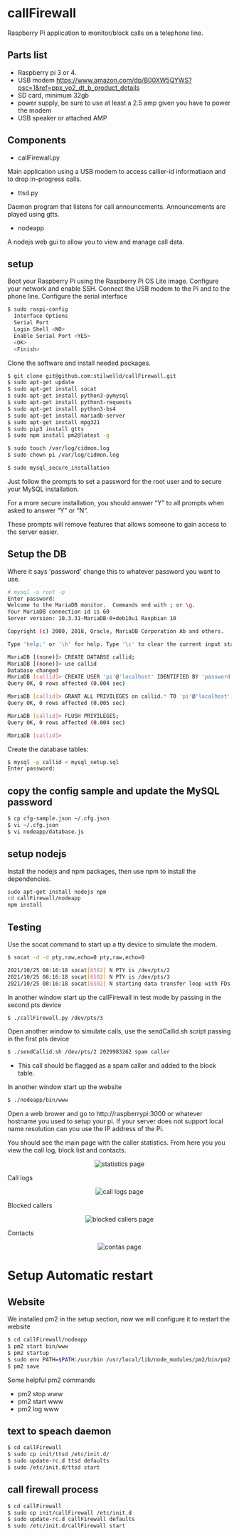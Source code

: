 # callFirewall
Raspberry Pi application to monitor/block calls on a telephone line.

## Parts list

* Raspberry pi 3 or 4.
* USB modem https://www.amazon.com/dp/B00XW5QYWS?psc=1&ref=ppx_yo2_dt_b_product_details
* SD card, minimum 32gb
* power supply, be sure to use at least a 2.5 amp given you have to power the modem
* USB speaker or attached AMP

## Components

* callFirewall.py

Main application using a USB modem to access callier-id informatiaon and to drop in-progress calls.

* ttsd.py

Daemon program that listens for call announcements. Announcements are played using gtts.

* nodeapp

A nodejs web gui to allow you to view and manage call data.

## setup

Boot your Raspberry Pi using the Raspberry Pi OS Lite image.
Configure your network and enable SSH.
Connect the USB modem to the Pi and to the phone line.
Configure the serial interface
```sh
$ sudo raspi-config
  Interface Options
  Serial Port
  Login Shell <NO>
  Enable Serial Port <YES>
  <OK>
  <Finish>
```
Clone the software and install needed packages.
```sh
$ git clone git@github.com:stilwelld/callFirewall.git
$ sudo apt-get update
$ sudo apt-get install socat
$ sudo apt-get install python3-pymysql
$ sudo apt-get install python3-requests
$ sudo apt-get install python3-bs4
$ sudo apt-get install mariadb-server
$ sudo apt-get install mpg321
$ sudo pip3 install gtts
$ sudo npm install pm2@latest -g

$ sudo touch /var/log/cidmon.log
$ sudo chown pi /var/log/cidmon.log

$ sudo mysql_secure_installation
```

Just follow the prompts to set a password for the root user and to secure your MySQL installation.

For a more secure installation, you should answer “Y” to all prompts when asked to answer “Y” or “N“.

These prompts will remove features that allows someone to gain access to the server easier.

## Setup the DB
Where it says 'password' change this to whatever password you want to use.
```sh
# mysql -u root -p
Enter password:
Welcome to the MariaDB monitor.  Commands end with ; or \g.
Your MariaDB connection id is 60
Server version: 10.3.31-MariaDB-0+deb10u1 Raspbian 10

Copyright (c) 2000, 2018, Oracle, MariaDB Corporation Ab and others.

Type 'help;' or '\h' for help. Type '\c' to clear the current input statement.

MariaDB [(none)]> CREATE DATABSE callid;
MariaDB [(none)]> use callid
Database changed
MariaDB [callid]> CREATE USER 'pi'@'localhost' IDENTIFIED BY 'password';
Query OK, 0 rows affected (0.004 sec)

MariaDB [callid]> GRANT ALL PRIVILEGES on callid.* TO 'pi'@'localhost';
Query OK, 0 rows affected (0.005 sec)

MariaDB [callid]> FLUSH PRIVILEGES;
Query OK, 0 rows affected (0.004 sec)

MariaDB [callid]>
```

Create the database tables:
```sh
$ mysql -p callid < mysql_setup.sql
Enter password:
```
## copy the config sample and update the MySQL password
```sh
$ cp cfg-sample.json ~/.cfg.json
$ vi ~/.cfg.json
$ vi nodeapp/database.js
```

## setup nodejs

Install the nodejs and npm packages, then use npm to install the dependencies.
```sh
sudo apt-get install nodejs npm
cd callFirewall/nodeapp
npm install
```

## Testing

Use the socat command to start up a tty device to simulate the modem.

```sh
$ socat -d -d pty,raw,echo=0 pty,raw,echo=0

2021/10/25 08:16:18 socat[6502] N PTY is /dev/pts/2
2021/10/25 08:16:18 socat[6502] N PTY is /dev/pts/3
2021/10/25 08:16:18 socat[6502] N starting data transfer loop with FDs [5,5] and [7,7]
```
In another window start up the callFirewall in test mode by passing in the second pts device
```sh 
$ ./callFirewall.py /dev/pts/3
```
Open another window to simulate calls, use the sendCallid.sh script passing in the first pts device
```sh
$ ./sendCallid.sh /dev/pts/2 2029983262 spam caller
```
* This call should be flagged as a spam caller and added to the block table.

In another window start up the website
```sh
$ ./nodeapp/bin/www
```
Open a web brower and go to http://raspberrypi:3000 or whatever hostname you used to setup your pi.
If your server does not support local name resolution can you use the IP address of the Pi.

You should see the main page with the caller statistics. From here you you view the call log, block list and contacts.

<p align="center">
<img src="https://raw.githubusercontent.com/stilwelld/callFirewall/master/images/stats.png"
  alt="statistics page">
</p>

Call logs

<p align="center">
<img src="https://raw.githubusercontent.com/stilwelld/callFirewall/master/images/call_log.png"
  alt="call logs page">
</p>

Blocked callers

<p align="center">
<img src="https://raw.githubusercontent.com/stilwelld/callFirewall/master/images/blocked.png"
  alt="blocked callers page">
</p>

Contacts

<p align="center">
<img src="https://raw.githubusercontent.com/stilwelld/callFirewall/master/images/contacts.png"
  alt="contas page">
</p>

# Setup Automatic restart

## Website
We installed pm2 in the setup section, now we will configure it to restart the website

```sh
$ cd callFirewall/nodeapp
$ pm2 start bin/www
$ pm2 startup
$ sudo env PATH=$PATH:/usr/bin /usr/local/lib/node_modules/pm2/bin/pm2 startup systemd -u pi --hp /home/pi
$ pm2 save
```
Some helpful pm2 commands
* pm2 stop www
* pm2 start www
* pm2 log www

## text to speach daemon

```sh
$ cd callFirewall
$ sudo cp init/ttsd /etc/init.d/
$ sudo update-rc.d ttsd defaults
$ sudo /etc/init.d/ttsd start
```

## call firewall process

```sh
$ cd callFirewall
$ sudo cp init/callFirewall /etc/init.d
$ sudo update-rc.d callFirewall defaults
$ sudo /etc/init.d/callFirewall start
```

